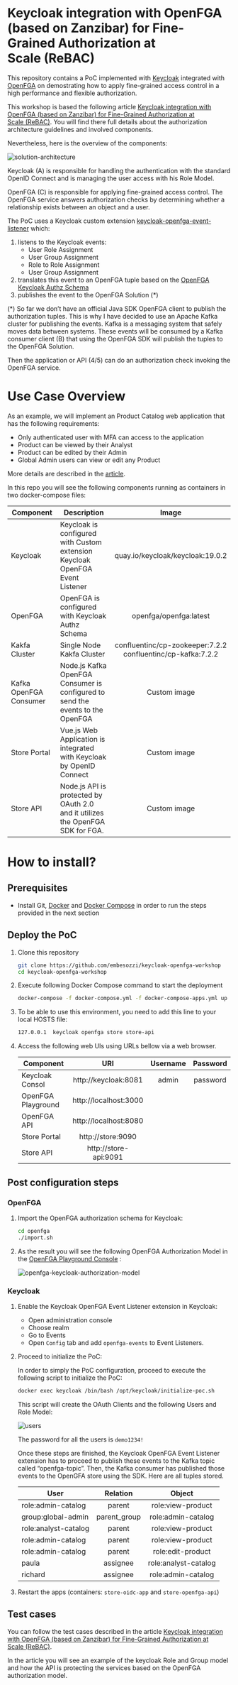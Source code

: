 # Keycloak integration with OpenFGA (based on Zanzibar) for Fine-Grained Authorization at Scale (ReBAC)
This repository contains a PoC implemented with [Keycloak](https://www.keycloak.org/) integrated with [OpenFGA](https://openfga.dev/) on demostrating how to apply fine-grained access control in a high performance and flexible authorization.

This workshop is based the following article [Keycloak integration with OpenFGA (based on Zanzibar) for Fine-Grained Authorization at Scale (ReBAC)](https://embesozzi.medium.com/keycloak-integration-with-openfga-based-on-zanzibar-for-fine-grained-authorization-at-scale-d3376de00f9a). You will find there full details about the authorization architecture guidelines and involved components.

Nevertheless, here is the overview of the components:

![solution-architecture](doc/images/solution-architecture.png)

Keycloak (A) is responsible for handling the authentication with the standard OpenID Connect and is managing the user access with his Role Model.

OpenFGA (C) is responsible for applying fine-grained access control. The OpenFGA service answers authorization checks by determining whether a relationship exists between an object and a user.

The PoC uses a Keycloak custom extension [keycloak-openfga-event-listener](https://github.com/embesozzi/keycloak-openfga-event-listener) which:
1. listens to the Keycloak events: 
   * User Role Assignment
   * User Group Assignment
   * Role to Role Assignment 
   * User Group Assignment 
2. translates this event to an OpenFGA tuple based on the [OpenFGA Keycloak Authz Schema](openfga/keycloak-authorization-model.json)
3. publishes the event to the OpenFGA Solution (*)

(*) So far we don’t have an official Java SDK OpenFGA client to publish the authorization tuples. This is why I have decided to use an Apache Kafka cluster for publishing the events. Kafka is a messaging system that safely moves data between systems. These events will be consumed by a Kafka consumer client (B) that using the OpenFGA SDK will publish the tuples to the OpenFGA Solution.

Then the application or API (4/5) can do an authorization check invoking the OpenFGA service.

# Use Case Overview

As an example, we will implement an Product Catalog web application that has the following requirements:
* Only authenticated user with MFA can access to the application
* Product can be viewed by their Analyst
* Product can be edited by their Admin
* Global Admin users can view or edit any Product

More details are described in the [article](https://embesozzi.medium.com/keycloak-integration-with-openfga-based-on-zanzibar-for-fine-grained-authorization-at-scale-d3376de00f9a).

In this repo you will see the following components running as containers in two docker-compose files:

| Component                 |  Description                |  Image         | 
| ------------------------- |-----------------------------|:--------------:|
| Keycloak                  |   Keycloak is configured with Custom extension Keycloak OpenFGA Event Listener    |  quay.io/keycloak/keycloak:19.0.2 |      
| OpenFGA                   |   OpenFGA is configured with Keycloak Authz Schema                                |     openfga/openfga:latest        | 
| Kakfa Cluster             |   Single Node Kakfa Cluster                                                       |   confluentinc/cp-zookeeper:7.2.2<br />confluentinc/cp-kafka:7.2.2|
| Kafka OpenFGA Consumer    |   Node.js Kafka OpenFGA Consumer is configured to send the events to the OpenFGA  |    Custom image                   | 
| Store Portal              |   Vue.js Web Application is integrated with Keycloak by OpenID Connect            |    Custom image                   |
| Store API                 |   Node.js API is protected by OAuth 2.0 and it utilizes the OpenFGA SDK for FGA.  |    Custom image                   |


# How to install?
## Prerequisites

 * Install Git, [Docker](https://www.docker.com/get-docker) and [Docker Compose](https://docs.docker.com/compose/install/#install-compose) in order to run the steps provided in the next section<br>

## Deploy the PoC

1. Clone this repository
    ````bash
    git clone https://github.com/embesozzi/keycloak-openfga-workshop
    cd keycloak-openfga-workshop
    ````

2. Execute following Docker Compose command to start the deployment

   ```sh
   docker-compose -f docker-compose.yml -f docker-compose-apps.yml up
   ```

3. To be able to use this environment, you need to add this line to your local HOSTS file:

   ```sh
   127.0.0.1  keycloak openfga store store-api
   ```

4. Access the following web UIs using URLs bellow via a web browser.

    | Component                 |  URI                          |  Username   | Password    |
    | ------------------------- |:-----------------------------:|:-----------:|:-----------:|
    | Keycloak Consol           |   http://keycloak:8081        |  admin      |  password   |
    | OpenFGA Playground        |   http://localhost:3000       |             |             |
    | OpenFGA API               |   http://localhost:8080       |             |             |
    | Store Portal              |   http://store:9090           |             |             |
    | Store API                 |   http://store-api:9091       |             |             |


## Post configuration steps

### OpenFGA
1. Import the OpenFGA authorization schema for Keycloak:
    ```bash
    cd openfga
    ./import.sh
    ```
2. As the result you will see the following OpenFGA Authorization Model in the [OpenFGA Playground Console](http://localhost:8080) :

    ![openfga-keycloak-authorization-model](doc/images/openfga-authz-model.png)

### Keycloak
1. Enable the Keycloak OpenFGA Event Listener extension in Keycloak:

    * Open administration console
    * Choose realm
    * Go to Events
    * Open `Config` tab and add `openfga-events` to Event Listeners.


2. Proceed to initialize the PoC:

    In order to simply the PoC configuration, proceed to execute the following script to initialize the PoC:

    ```bash
    docker exec keycloak /bin/bash /opt/keycloak/initialize-poc.sh
    ```

    This script will create the OAuth Clients and the following Users and Role Model:

    ![users](doc/images/users.png)

    The password for all the users is `demo1234!`

    Once these steps are finished, the Keycloak OpenFGA Event Listener extension has to proceed to publish these events to the Kafka topic called “openfga-topic”. Then, the Kafka consumer has published those events to the OpenGFA store using the SDK. Here are all tuples stored.

    | User                      |  Relation                     |  Object               | 
    | ------------------------- |:-----------------------------:|:---------------------:|
    | role:admin-catalog        |   parent                      |  role:view-product    |
    | group:global-admin        |   parent_group                |  role:admin-catalog   |
    | role:analyst-catalog      |   parent                      |  role:view-product    |
    | role:admin-catalog        |   parent                      |  role:view-product    |
    | role:admin-catalog        |   parent                      |  role:edit-product    |
    | paula                     |   assignee                    |  role:analyst-catalog |
    | richard                   |   assignee                    |  role:admin-catalog   |


3. Restart the apps (containers: `store-oidc-app` and `store-openfga-api`)

## Test cases
You can follow the test cases described in the article [Keycloak integration with OpenFGA (based on Zanzibar) for Fine-Grained Authorization at Scale (ReBAC)](https://embesozzi.medium.com/keycloak-integration-with-openfga-based-on-zanzibar-for-fine-grained-authorization-at-scale-d3376de00f9a).

In the article you will see an example of the keycloak Role and Group model and how the API is protecting the services based on the OpenFGA authorization model.
